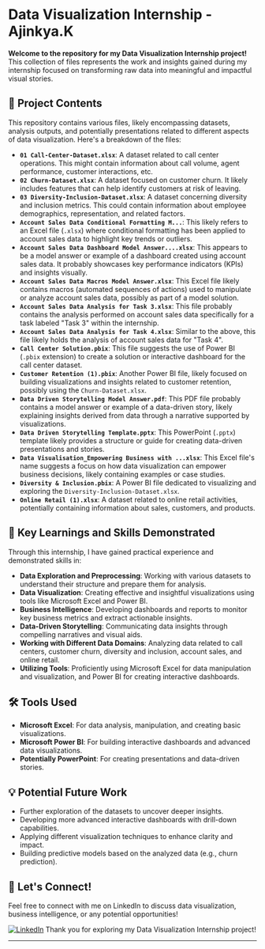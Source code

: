 # Data Visualization Internship - Ajinkya.K

**Welcome to the repository for my Data Visualization Internship project!** This collection of files represents the work and insights gained during my internship focused on transforming raw data into meaningful and impactful visual stories.

## 📂 Project Contents

This repository contains various files, likely encompassing datasets, analysis outputs, and potentially presentations related to different aspects of data visualization. Here's a breakdown of the files:

* **`01 Call-Center-Dataset.xlsx`**: A dataset related to call center operations. This might contain information about call volume, agent performance, customer interactions, etc.
* **`02 Churn-Dataset.xlsx`**: A dataset focused on customer churn. It likely includes features that can help identify customers at risk of leaving.
* **`03 Diversity-Inclusion-Dataset.xlsx`**: A dataset concerning diversity and inclusion metrics. This could contain information about employee demographics, representation, and related factors.
* **`Account Sales Data Conditional Formatting M...`**: This likely refers to an Excel file (`.xlsx`) where conditional formatting has been applied to account sales data to highlight key trends or outliers.
* **`Account Sales Data Dashboard Model Answer....xlsx`**: This appears to be a model answer or example of a dashboard created using account sales data. It probably showcases key performance indicators (KPIs) and insights visually.
* **`Account Sales Data Macros Model Answer.xlsx`**: This Excel file likely contains macros (automated sequences of actions) used to manipulate or analyze account sales data, possibly as part of a model solution.
* **`Account Sales Data Analysis for Task 3.xlsx`**: This file probably contains the analysis performed on account sales data specifically for a task labeled "Task 3" within the internship.
* **`Account Sales Data Analysis for Task 4.xlsx`**: Similar to the above, this file likely holds the analysis of account sales data for "Task 4".
* **`Call Center Solution.pbix`**: This file suggests the use of Power BI (`.pbix` extension) to create a solution or interactive dashboard for the call center dataset.
* **`Customer Retention (1).pbix`**: Another Power BI file, likely focused on building visualizations and insights related to customer retention, possibly using the `Churn-Dataset.xlsx`.
* **`Data Driven Storytelling Model Answer.pdf`**: This PDF file probably contains a model answer or example of a data-driven story, likely explaining insights derived from data through a narrative supported by visualizations.
* **`Data Driven Storytelling Template.pptx`**: This PowerPoint (`.pptx`) template likely provides a structure or guide for creating data-driven presentations and stories.
* **`Data Visualisation_Empowering Business with ...xlsx`**: This Excel file's name suggests a focus on how data visualization can empower business decisions, likely containing examples or case studies.
* **`Diversity & Inclusion.pbix`**: A Power BI file dedicated to visualizing and exploring the `Diversity-Inclusion-Dataset.xlsx`.
* **`Online Retail (1).xlsx`**: A dataset related to online retail activities, potentially containing information about sales, customers, and products.

## 🚀 Key Learnings and Skills Demonstrated

Through this internship, I have gained practical experience and demonstrated skills in:

* **Data Exploration and Preprocessing**: Working with various datasets to understand their structure and prepare them for analysis.
* **Data Visualization**: Creating effective and insightful visualizations using tools like Microsoft Excel and Power BI.
* **Business Intelligence**: Developing dashboards and reports to monitor key business metrics and extract actionable insights.
* **Data-Driven Storytelling**: Communicating data insights through compelling narratives and visual aids.
* **Working with Different Data Domains**: Analyzing data related to call centers, customer churn, diversity and inclusion, account sales, and online retail.
* **Utilizing Tools**: Proficiently using Microsoft Excel for data manipulation and visualization, and Power BI for creating interactive dashboards.

## 🛠️ Tools Used

* **Microsoft Excel**: For data analysis, manipulation, and creating basic visualizations.
* **Microsoft Power BI**: For building interactive dashboards and advanced data visualizations.
* **Potentially PowerPoint**: For creating presentations and data-driven stories.

## 💡 Potential Future Work

* Further exploration of the datasets to uncover deeper insights.
* Developing more advanced interactive dashboards with drill-down capabilities.
* Applying different visualization techniques to enhance clarity and impact.
* Building predictive models based on the analyzed data (e.g., churn prediction).

## 🤝 Let's Connect!

Feel free to connect with me on LinkedIn to discuss data visualization, business intelligence, or any potential opportunities!

[![LinkedIn](https://img.shields.io/badge/LinkedIn-Profile-blue?style=flat-square&logo=linkedin)](https://www.linkedin.com/in/ajinkya-kutarmare-107540258?utm_source=share&utm_campaign=share_via&utm_content=profile&utm_medium=android_app) Thank you for exploring my Data Visualization Internship project!

---
